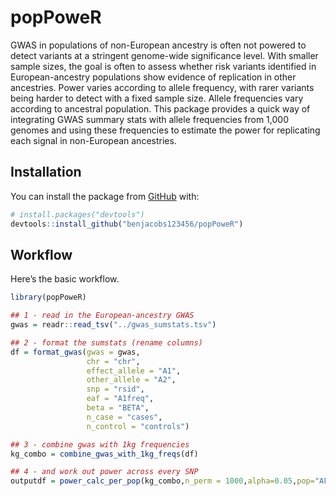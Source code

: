 
<!-- README.md is generated from README.Rmd. Please edit that file -->

# popPoweR

<!-- badges: start -->

<!-- badges: end -->

GWAS in populations of non-European ancestry is often not powered to
detect variants at a stringent genome-wide significance level. With
smaller sample sizes, the goal is often to assess whether risk variants
identified in European-ancestry populations show evidence of replication
in other ancestries. Power varies according to allele frequency, with
rarer variants being harder to detect with a fixed sample size. Allele
frequencies vary according to ancestral population. This package
provides a quick way of integrating GWAS summary stats with allele
frequencies from 1,000 genomes and using these frequencies to estimate
the power for replicating each signal in non-European ancestries.

## Installation

You can install the package from [GitHub](https://github.com/) with:

``` r
# install.packages("devtools")
devtools::install_github("benjacobs123456/popPoweR")
```

## Workflow

Here’s the basic workflow.

``` r
library(popPoweR)

## 1 - read in the European-ancestry GWAS
gwas = readr::read_tsv("../gwas_sumstats.tsv")

## 2 - format the sumstats (rename columns)
df = format_gwas(gwas = gwas,
                 chr = "chr",
                 effect_allele = "A1",
                 other_allele = "A2",
                 snp = "rsid",
                 eaf = "A1freq",
                 beta = "BETA",
                 n_case = "cases",
                 n_control = "controls")

## 3 - combine gwas with 1kg frequencies
kg_combo = combine_gwas_with_1kg_freqs(df)

## 4 - and work out power across every SNP
outputdf = power_calc_per_pop(kg_combo,n_perm = 1000,alpha=0.05,pop="AFR")
```
